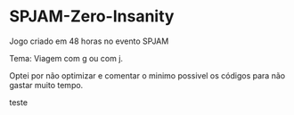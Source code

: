 # SPJAM-Zero-Insanity


Jogo criado em 48 horas no evento SPJAM

Tema: Viagem com g ou com j.


Optei por não optimizar e comentar o minimo possivel os códigos para não gastar muito tempo.


teste